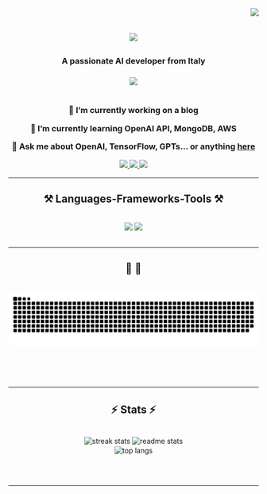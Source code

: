 <img align="right" src="https://visitor-badge.laobi.icu/badge?page_id=Blackhand01.Blackhand01" />

<h1 align="center">
    <img src="https://readme-typing-svg.herokuapp.com/?font=Righteous&size=35&center=true&vCenter=true&width=500&height=70&duration=4000&lines=Hi+There!+👋;+I'm+Stefano+Roy+Bisignano!;" />
</h1>

<h3 align="center">A passionate AI developer from Italy <h3>

<div align="center">
  <img src="https://i.giphy.com/media/v1.Y2lkPTc5MGI3NjExNWtkejU3ODNnenI0Y2w4bWgydmUxZndsZjdhaTRmMWp5dHVqOHFtOCZlcD12MV9pbnRlcm5hbF9naWZfYnlfaWQmY3Q9Zw/N9s4o2LBoFQkaMUjvb/giphy.gif" width="300"/>
</div>


<br/>

<div align="center">
 
 🔭 I’m currently working on **a blog**
 
 🌱 I’m currently learning **OpenAI API, MongoDB, AWS**

💬 Ask me about **OpenAI, TensorFlow, GPTs... or anything [here](https://github.com/Blackhand01/BisiPortfolio/issues)**

 </div>
 
<div align="center"> 
  <a href="mailto:bisiwork01@gmail.com">
    <img src="https://img.shields.io/badge/Gmail-333333?style=for-the-badge&logo=gmail&logoColor=red" />
  </a>
  <a href="linkedin.com/in/stefano-roy-bisignano-9100291b2" target="_blank">
    <img src="https://img.shields.io/badge/LinkedIn-0077B5?style=for-the-badge&logo=linkedin&logoColor=white" target="_blank" />
  </a>
  <a href="https://github.com/Blackhand01/BisiPortfolio" target="_blank">
     <img src="https://img.shields.io/badge/Portfolio-FF5722?style=for-the-badge&logo=todoist&logoColor=white" target="_blank" /> <!-- sqlite, safari, google-chrome are other good icon options -->
  </a>
</div>

 <hr/>
 
<h2 align="center">⚒️ Languages-Frameworks-Tools ⚒️</h2>
<br/>
<div align="center">
    <img src="https://skillicons.dev/icons?i=react,bootstrap,mui,html,css,vscode,github,figma,tailwind,git,r" />
    <img src="https://skillicons.dev/icons?i=nodejs,python,javascript,typescript,express,firebase,mongodb,c,java,nextjs,mysql,flask" /><br>
</div>

<br/>
<hr/>

<div align="center">
  <h2>🐍  🐍</h2>
  <br>
  <img alt="snake eating my contributions" src="https://raw.githubusercontent.com/salesp07/salesp07/output/github-contribution-grid-snake.svg" />
  
  <br/><br/><br/>
</div>

<hr/>

<h2 align="center">⚡ Stats ⚡</h2>
<br>
<div align="center">
  <img width=390 src="https://github-readme-streak-stats.herokuapp.com/?user=Blackhand01&count_private=true&theme=react&border_radius=10" alt="streak stats"/>
  <img width=390 src="https://github-readme-stats.vercel.app/api?username=Blackhand01&count_private=true&show_icons=true&theme=react&rank_icon=github&border_radius=10" alt="readme stats" />
  <br/>
  <img width=325 align="center" src="https://github-readme-stats.vercel.app/api/top-langs/?username=Blackhand01&hide=HTML&langs_count=8&layout=compact&theme=react&border_radius=10&size_weight=0.5&count_weight=0.5&exclude_repo=github-readme-stats" alt="top langs" />
</div>

<br/><br/>

<hr/>

<br/>
